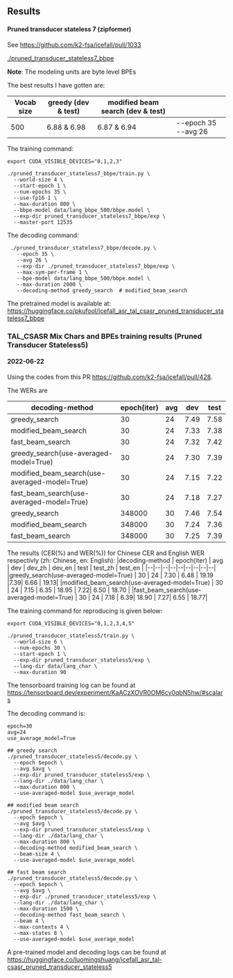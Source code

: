 ## Results

#### Pruned transducer stateless 7 (zipformer)

See <https://github.com/k2-fsa/icefall/pull/1033>

[./pruned_transducer_stateless7_bbpe](./pruned_transducer_stateless7_bbpe)

**Note**: The modeling units are byte level BPEs

The best results I have gotten are:

Vocab size | greedy (dev & test) | modified beam search (dev & test) |  |
-- | -- | -- | --
500  | 6.88 & 6.98 | 6.87 & 6.94 | --epoch 35 --avg 26

The training command:

```
export CUDA_VISIBLE_DEVICES="0,1,2,3"

./pruned_transducer_stateless7_bbpe/train.py \
  --world-size 4 \
  --start-epoch 1 \
  --num-epochs 35 \
  --use-fp16 1 \
  --max-duration 800 \
  --bbpe-model data/lang_bbpe_500/bbpe.model \
  --exp-dir pruned_transducer_stateless7_bbpe/exp \
  --master-port 12535
```

The decoding command:

```
 ./pruned_transducer_stateless7_bbpe/decode.py \
   --epoch 35 \
   --avg 26 \
   --exp-dir ./pruned_transducer_stateless7_bbpe/exp \
   --max-sym-per-frame 1 \
   --bpe-model data/lang_bbpe_500/bbpe.model \
   --max-duration 2000 \
   --decoding-method greedy_search  # modified_beam_search
```

The pretrained model is available at:  https://huggingface.co/pkufool/icefall_asr_tal_csasr_pruned_transducer_stateless7_bbpe


### TAL_CSASR Mix Chars and BPEs training results (Pruned Transducer Stateless5)

#### 2022-06-22

Using the codes from this PR https://github.com/k2-fsa/icefall/pull/428.

The WERs are

|decoding-method | epoch(iter) | avg | dev | test |
|--|--|--|--|--|
|greedy_search | 30 | 24 | 7.49 | 7.58|
|modified_beam_search | 30 | 24 | 7.33 | 7.38|
|fast_beam_search | 30 | 24 | 7.32 | 7.42|
|greedy_search(use-averaged-model=True) | 30 | 24 | 7.30 | 7.39|
|modified_beam_search(use-averaged-model=True) | 30 | 24 | 7.15 | 7.22|
|fast_beam_search(use-averaged-model=True) | 30 | 24 | 7.18 | 7.27|
|greedy_search | 348000 | 30 | 7.46 | 7.54|
|modified_beam_search | 348000 | 30 | 7.24 | 7.36|
|fast_beam_search | 348000 | 30 | 7.25 | 7.39 |

The results (CER(%) and WER(%)) for Chinese CER and English WER respectivly (zh: Chinese, en: English):
|decoding-method | epoch(iter) | avg | dev | dev_zh | dev_en | test | test_zh | test_en |
|--|--|--|--|--|--|--|--|--|
|greedy_search(use-averaged-model=True) | 30 | 24 | 7.30 | 6.48 | 19.19 |7.39| 6.66 | 19.13|
|modified_beam_search(use-averaged-model=True) | 30 | 24 | 7.15 | 6.35 | 18.95 | 7.22| 6.50 | 18.70 |
|fast_beam_search(use-averaged-model=True) | 30 | 24 | 7.18 | 6.39| 18.90 |  7.27| 6.55 | 18.77|

The training command for reproducing is given below:

```
export CUDA_VISIBLE_DEVICES="0,1,2,3,4,5"

./pruned_transducer_stateless5/train.py \
  --world-size 6 \
  --num-epochs 30 \
  --start-epoch 1 \
  --exp-dir pruned_transducer_stateless5/exp \
  --lang-dir data/lang_char \
  --max-duration 90
```

The tensorboard training log can be found at
https://tensorboard.dev/experiment/KaACzXOVR0OM6cy0qbN5hw/#scalars

The decoding command is:
```
epoch=30
avg=24
use_average_model=True

## greedy search
./pruned_transducer_stateless5/decode.py \
  --epoch $epoch \
  --avg $avg \
  --exp-dir pruned_transducer_stateless5/exp \
  --lang-dir ./data/lang_char \
  --max-duration 800 \
  --use-averaged-model $use_average_model

## modified beam search
./pruned_transducer_stateless5/decode.py \
  --epoch $epoch \
  --avg $avg \
  --exp-dir pruned_transducer_stateless5/exp \
  --lang-dir ./data/lang_char \
  --max-duration 800 \
  --decoding-method modified_beam_search \
  --beam-size 4 \
  --use-averaged-model $use_average_model

## fast beam search
./pruned_transducer_stateless5/decode.py \
  --epoch $epoch \
  --avg $avg \
  --exp-dir ./pruned_transducer_stateless5/exp \
  --lang-dir ./data/lang_char \
  --max-duration 1500 \
  --decoding-method fast_beam_search \
  --beam 4 \
  --max-contexts 4 \
  --max-states 8 \
  --use-averaged-model $use_average_model
```

A pre-trained model and decoding logs can be found at <https://huggingface.co/luomingshuang/icefall_asr_tal-csasr_pruned_transducer_stateless5>
